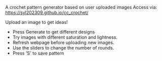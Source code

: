 A crochet pattern generator based on user uploaded images
Access via: https://syl202309.github.io/cc_crochet/


Upload an image to get ideas!
- Press Generate to get different designs
- Try images with different saturation and lightness.
- Refresh webpage before uploading new images.
- Use the sliders to change the number of rounds.
- Press 'S' to save pattern

